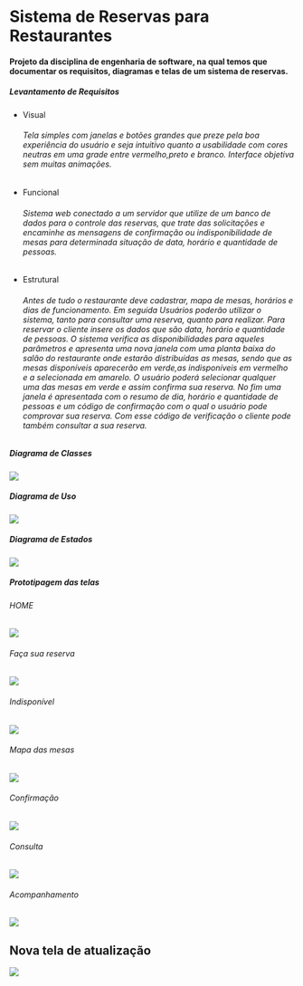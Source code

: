 <h1>Sistema de Reservas para Restaurantes</h1>
<h4>Projeto da disciplina de engenharia de software, na qual temos que documentar os requisitos, 
diagramas e telas de um sistema de reservas.</h4> 

<h5>Levantamento de Requisitos</h6> 

<ul>
<li>Visual</li>
<h6>Tela simples com janelas e botões grandes que preze pela boa experiência
do usuário e seja intuitivo quanto a usabilidade com cores neutras em uma
grade entre vermelho,preto e branco. Interface objetiva sem muitas
animações.</h6>
<li>Funcional</li>
<h6>Sistema web conectado a um servidor que utilize de um banco de dados
para o controle das reservas, que trate das solicitações e encaminhe as
mensagens de confirmação ou indisponibilidade de mesas para
determinada situação de data, horário e quantidade de pessoas.</h6>
<li>Estrutural</li>
<h6>Antes de tudo o restaurante deve cadastrar, mapa de mesas, horários e dias
de funcionamento. Em seguida Usuários poderão utilizar o sistema, tanto
para consultar uma reserva, quanto para realizar.
Para reservar o cliente insere os dados que são data, horário e quantidade
de pessoas. O sistema verifica as disponibilidades para aqueles parâmetros
e apresenta uma nova janela com uma planta baixa do salão do restaurante
onde estarão distribuídas as mesas, sendo que as mesas disponíveis
aparecerão em verde,as indisponíveis em vermelho e a selecionada em
amarelo. O usuário poderá selecionar qualquer uma das mesas em verde e
assim confirma sua reserva. No fim uma janela é apresentada com o
resumo de dia, horário e quantidade de pessoas e um código de
confirmação com o qual o usuário pode comprovar sua reserva.
Com esse código de verificação o cliente pode também consultar a sua
reserva.</h6> 
</ul> 

<h5>Diagrama de Classes</h6> 
<img src="https://github.com/joshuajka/ReservasRestaurantes/blob/master/Classes%20Reserva%20Rest.png"> 

<h5>Diagrama de Uso</h6> 
<img src="https://github.com/joshuajka/ReservasRestaurantes/blob/master/Uso%20Reserva%20Restaurante.png"> 

<h5>Diagrama de Estados</h6> 
<img src="https://github.com/joshuajka/ReservasRestaurantes/blob/master/Untitled%20Diagram.png"> 

<h5>Prototipagem das telas</h6> 

<h6>HOME</h6>
<img src="https://github.com/joshuajka/ReservasRestaurantes/blob/master/Telas%20App-1.jpg"> 

<h6>Faça sua reserva</h6>
<img src="https://github.com/joshuajka/ReservasRestaurantes/blob/master/Telas%20App-2.jpg"> 

<h6>Indisponível</h6>
<img src="https://github.com/joshuajka/ReservasRestaurantes/blob/master/Telas%20App-3.jpg">

<h6>Mapa das mesas</h6>
<img src="https://github.com/joshuajka/ReservasRestaurantes/blob/master/Telas%20App-4.jpg">

<h6>Confirmação</h6>
<img src="https://github.com/joshuajka/ReservasRestaurantes/blob/master/Telas%20App-5.jpg">

<h6>Consulta</h6>
<img src="https://github.com/joshuajka/ReservasRestaurantes/blob/master/Telas%20App-6.jpg"> 

<h6>Acompanhamento</h6>
<img src="https://github.com/joshuajka/ReservasRestaurantes/blob/master/Telas%20App-7.jpg">
<h2> Nova tela de atualização </h2> 
<img src="https://github.com/joshuajka/ReservasRestaurantes/blob/master/Tela_8.jpg">

